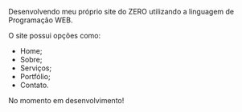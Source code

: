 Desenvolvendo meu próprio site do ZERO utilizando a linguagem de Programação WEB.

O site possui opções como:

* Home;
* Sobre;
* Serviços;
* Portfólio;
* Contato.

No momento em desenvolvimento!
